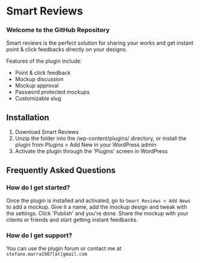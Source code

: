 # Smart Reviews #

### Welcome to the GitHub Repository ###

Smart reviews is the perfect solution for sharing your works and get instant point & click feedbacks directly on your designs.

Features of the plugin include:

* Point & click feedback
* Mockup discussion
* Mockup approval
* Password protected mockups
* Customizable slug

## Installation ##

1. Download Smart Reviews
2. Unzip the folder into the /wp-content/plugins/ directory, or install the plugin from Plugins > Add New in your WordPress admin
3. Activate the plugin through the 'Plugins' screen in WordPress

## Frequently Asked Questions ##

### How do I get started? ###

Once the plugin is installed and activated, go to `Smart Reviews > Add News` to add a mockup. Give it a name, add the mockup design and tweak with the settings. Click 'Publish' and you're done. Share the mockup with your clients or friends and start getting instant feedbacks.

### How do I get support? ###

You can use the plugin forum or contact me at `stefano.marra1987[at]gmail.com`


